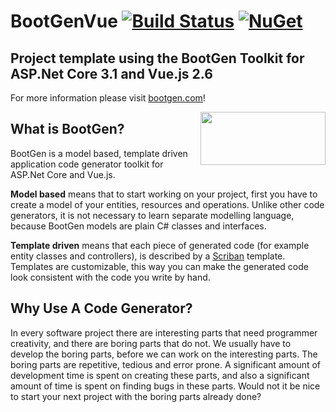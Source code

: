 # BootGenVue [![Build Status](https://github.com/BootGen/BootGenVue/workflows/test/badge.svg)](https://github.com/BootGen/BootGenVue/actions) [![NuGet](https://img.shields.io/nuget/v/BootGen.svg)](https://www.nuget.org/packages/BootGen/)

## Project template using the BootGen Toolkit for ASP.Net Core 3.1 and Vue.js 2.6
For more information please visit [bootgen.com](https://bootgen.com)!

<img align="right" width="200px" height="85px" src="https://raw.githubusercontent.com/BootGen/BootGen/master/BootGen/BootGenLogo.png">

## What is BootGen?

BootGen is a model based, template driven application code generator toolkit for ASP.Net Core and Vue.js.

**Model based** means that to start working on your project, first you have to create a model of your entities, resources and operations. Unlike other code generators, it is not necessary to learn separate modelling language, because BootGen models are plain C# classes and interfaces.

**Template driven** means that each piece of generated code (for example entity classes and controllers), is described by a [Scriban](https://github.com/lunet-io/scriban) template. Templates are customizable, this way you can make the generated code look consistent with the code you write by hand.

## Why Use A Code Generator?

In every software project there are interesting parts that need programmer creativity, and there are boring parts that do not. We usually have to develop the boring parts, before we can work on the interesting parts. The boring parts are repetitive, tedious and error prone. A significant amount of development time is spent on creating these parts, and also a significant amount of time is spent on finding bugs in these parts. Would not it be nice to start your next project with the boring parts already done?

